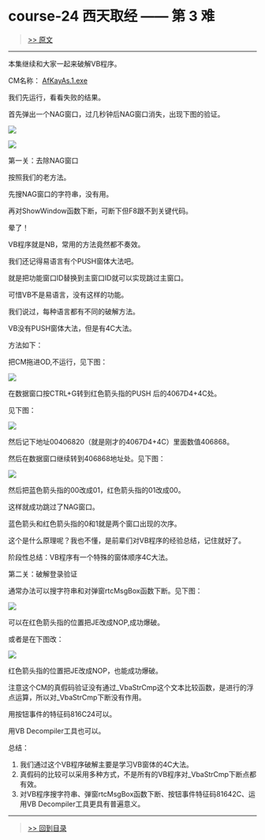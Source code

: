 # course-24 西天取经 —— 第 3 难

> [>> 原文](https://www.52pojie.cn/thread-1368568-1-1.html)

------

本集继续和大家一起来破解VB程序。

CM名称： [AfKayAs.1.exe](PEs/AfKayAs.1.exe)

我们先运行，看看失败的结果。

首先弹出一个NAG窗口，过几秒钟后NAG窗口消失，出现下图的验证。

![](imgs/course-24-01.png)

![](imgs/course-24-02.png)

第一关：去除NAG窗口


按照我们的老方法。

先搜NAG窗口的字符串，没有用。

再对ShowWindow函数下断，可断下但F8跟不到关键代码。

晕了！

VB程序就是NB，常用的方法竟然都不奏效。

我们还记得易语言有个PUSH窗体大法吧。

就是把功能窗口ID替换到主窗口ID就可以实现跳过主窗口。

可惜VB不是易语言，没有这样的功能。

我们说过，每种语言都有不同的破解方法。

VB没有PUSH窗体大法，但是有4C大法。

方法如下：

把CM拖进OD,不运行，见下图：

![](imgs/course-24-03.png)

在数据窗口按CTRL+G转到红色箭头指的PUSH 后的4067D4+4C处。

见下图：

![](imgs/course-24-04.png)

然后记下地址00406820（就是刚才的4067D4+4C）里面数值406868。

然后在数据窗口继续转到406868地址处。见下图：

![](imgs/course-24-05.png)

然后把蓝色箭头指的00改成01，红色箭头指的01改成00。

这样就成功跳过了NAG窗口。

蓝色箭头和红色箭头指的0和1就是两个窗口出现的次序。

这个是什么原理呢？我也不懂，是前辈们对VB程序的经验总结，记住就好了。

阶段性总结：VB程序有一个特殊的窗体顺序4C大法。

第二关：破解登录验证


通常办法可以搜字符串和对弹窗rtcMsgBox函数下断。见下图：

![](imgs/course-24-06.png)

可以在红色箭头指的位置把JE改成NOP,成功爆破。

或者是在下图改：

![](imgs/course-24-07.png)

红色箭头指的位置把JE改成NOP，也能成功爆破。

注意这个CM的真假码验证没有通过_VbaStrCmp这个文本比较函数，是进行的浮点运算，所以对_VbaStrCmp下断没有作用。

用按钮事件的特征码816C24可以。

用VB Decompiler工具也可以。

总结：

1. 我们通过这个VB程序破解主要是学习VB窗体的4C大法。
2. 真假码的比较可以采用多种方式，不是所有的VB程序对_VbaStrCmp下断点都有效。
3. 对VB程序搜字符串、弹窗rtcMsgBox函数下断、按钮事件特征码81642C、运用VB Decompiler工具更具有普遍意义。


------

> [>> 回到目录](README.md)
